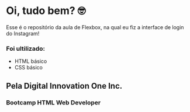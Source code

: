 # Oi, tudo bem? 🤓

Esse é o repositório da  aula de Flexbox, na qual eu fiz a interface de login do Instagram! 

### Foi ultilizado:

* HTML básico
* CSS básico

## Pela Digital Innovation One Inc.
### Bootcamp HTML Web Developer
